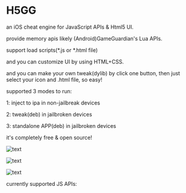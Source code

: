 # H5GG

an iOS cheat engine for JavaScript APIs & Html5 UI.

provide memory apis likely (Android)GameGuardian's Lua APIs.

support load scripts(*.js or *.html file)

and you can customize UI by using HTML+CSS.

and you can make your own tweak(dylib) by click one button, then just select your icon and .html file, so easy!

supported 3 modes to run:

1: inject to ipa in non-jailbreak devices

2: tweak(deb) in jailbroken devices

3: standalone APP(deb) in jailbroken devices

it's completely free & open source!
 
![text](https://static.gameguardian.net/monthly_2022_04/image.thumb.png.433774be109efdf5813f767a9bd9edb4.png)

![text](https://static.gameguardian.net/monthly_2022_04/image.thumb.png.c814bd0ae4ea89f3aa260e50d03172e8.png)

![text](https://static.gameguardian.net/monthly_2022_04/image.thumb.png.20dce31a6fb8d9458c569a05b3bd3349.png)

currently supported JS APIs:

<!--script>
**************** H5GGv5.2 ** JS script engine ********************
<h5gg> is the engine object, which can call the following functions (similar to the lua interface of Android gg, but the parameters are somewhat different)

h5gg.setFloatTolerance('floating-point deviation'); //Set the deviation range of F32/F64 floating-point search, the engine defaults to 0.0
h5gg.searchNumber('value', 'type', 'search lower limit', 'search upper limit'); //Search or secondary search (improve) exact value
h5gg.searchNearby('value', 'type', 'adjacent range'); //Nearby (joint) search, consistent with igg's
h5gg.getValue('address', 'type'); //Read the value of the specified address, return the value string
h5gg.setValue('Address', 'Value', 'Type'); //Set the value of the specified address, return success or failure
h5gg.editAll('value', 'type'); //Modify all the values in the search results (cannot be called after clearing the results), and return the number of successful modifications
h5gg.getResultsCount(); //Get the total number of search results, return the total number
h5gg.getResults('GetCount', 'SkipCount'); //Get the result array, each element has three attributes of address, value and type
h5gg.clearResults(); //Clear search results, start a new search
h5gg.getRangesList('module file name'); //Return the module array, the module has start (base address), end (end address), name (path) attributes
    (If the module file name=0, it will return the APP main program module information, if the module file name is not passed in, it will return a list of all modules)

For standalone APP version only:
h5gg.setTargetProc(process number); //Set the current target process, return success or failure
h5gg.getProcList('process name'); //Get the process array, the elements in the array have pid (process number), name (process name) attributes
    (If the process name is not passed in, it will return a list of all running app processes, which can be called periodically to determine whether the target process has ended)

Other APIs:
closeMenu(); //Hide the floating window
setFloatButton(http or https URL); //Load from URL link and replace floating button icon
setFloatWindow(x, y, height, width); //Modify the position and size of the window suspended on the screen
setWindowDrag(x, y, height, width); //Set the area of the draggable floating window in the H5 page
 
Notice:
1: The address parameter supports automatic identification in decimal or hexadecimal format starting with 0x, other parameters must be in string format
2: Floating point types are divided into: F32, F64, signed numbers: I8, I16, I32, I64, unsigned numbers: U8, U16, U32, U64
3: If there are many search results, do not get all the data at one time with getResults, it is easy to cause memory explosion, flashback and crash, and should be obtained in sections
4: The address and value of the search result are all string types. If you want to do digital operations, please use Number(x) to convert them into numeric types before you can perform operations.
    (Unlike lua, which automatically converts the string types on both sides of the + sign to numeric types, in js, if the + sign is a string, the two strings will be concatenated)
5: The numeric type can be converted into a hexadecimal string format with x.toString(16), but x must be a numeric type to convert successfully
6: The numerical value of the search supports the range format, such as "50~100", such as "2.3~7.8", both numerical search and adjacent (joint) search are supported
5: The default size of the floating window is 380 points wide and 400 points high. You can set the position, size and draggable area through the js interface on the H5 page.
</script>

